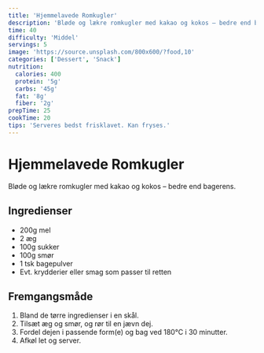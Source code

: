 ```yaml
---
title: 'Hjemmelavede Romkugler'
description: 'Bløde og lækre romkugler med kakao og kokos – bedre end bagerens.'
time: 40
difficulty: 'Middel'
servings: 5
image: 'https://source.unsplash.com/800x600/?food,10'
categories: ['Dessert', 'Snack']
nutrition:
  calories: 400
  protein: '5g'
  carbs: '45g'
  fat: '8g'
  fiber: '2g'
prepTime: 25
cookTime: 20
tips: 'Serveres bedst frisklavet. Kan fryses.'
---
```


# Hjemmelavede Romkugler

Bløde og lækre romkugler med kakao og kokos – bedre end bagerens.

## Ingredienser

- 200g mel  
- 2 æg  
- 100g sukker  
- 100g smør  
- 1 tsk bagepulver  
- Evt. krydderier eller smag som passer til retten

## Fremgangsmåde

1. Bland de tørre ingredienser i en skål.
2. Tilsæt æg og smør, og rør til en jævn dej.
3. Fordel dejen i passende form(e) og bag ved 180°C i 30 minutter.
4. Afkøl let og server.
